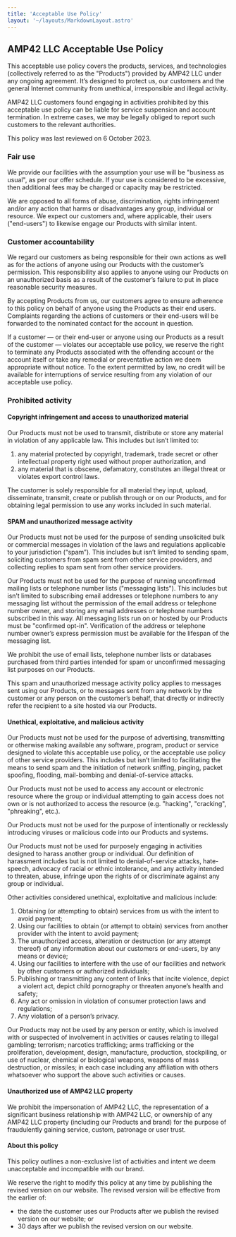 ```yaml
---
title: 'Acceptable Use Policy'
layout: '~/layouts/MarkdownLayout.astro'
---
```


AMP42 LLC Acceptable Use Policy
-------------------------------

This acceptable use policy covers the products, services, and technologies (collectively referred to as the "Products") provided by AMP42 LLC under any ongoing agreement. It’s designed to protect us, our customers and the general Internet community from unethical, irresponsible and illegal activity.

AMP42 LLC customers found engaging in activities prohibited by this acceptable use policy can be liable for service suspension and account termination. In extreme cases, we may be legally obliged to report such customers to the relevant authorities.

This policy was last reviewed on 6 October 2023.

### Fair use

We provide our facilities with the assumption your use will be "business as usual", as per our offer schedule. If your use is considered to be excessive, then additional fees may be charged or capacity may be restricted.

We are opposed to all forms of abuse, discrimination, rights infringement and/or any action that harms or disadvantages any group, individual or resource. We expect our customers and, where applicable, their users ("end-users") to likewise engage our Products with similar intent.

### Customer accountability

We regard our customers as being responsible for their own actions as well as for the actions of anyone using our Products with the customer’s permission. This responsibility also applies to anyone using our Products on an unauthorized basis as a result of the customer’s failure to put in place reasonable security measures.

By accepting Products from us, our customers agree to ensure adherence to this policy on behalf of anyone using the Products as their end users. Complaints regarding the actions of customers or their end-users will be forwarded to the nominated contact for the account in question.

If a customer — or their end-user or anyone using our Products as a result of the customer — violates our acceptable use policy, we reserve the right to terminate any Products associated with the offending account or the account itself or take any remedial or preventative action we deem appropriate without notice. To the extent permitted by law, no credit will be available for interruptions of service resulting from any violation of our acceptable use policy.

### Prohibited activity

#### Copyright infringement and access to unauthorized material

Our Products must not be used to transmit, distribute or store any material in violation of any applicable law. This includes but isn’t limited to:

1. any material protected by copyright, trademark, trade secret or other intellectual property right used without proper authorization, and
2. any material that is obscene, defamatory, constitutes an illegal threat or violates export control laws.

The customer is solely responsible for all material they input, upload, disseminate, transmit, create or publish through or on our Products, and for obtaining legal permission to use any works included in such material.

#### SPAM and unauthorized message activity

Our Products must not be used for the purpose of sending unsolicited bulk or commercial messages in violation of the laws and regulations applicable to your jurisdiction (“spam”). This includes but isn’t limited to sending spam, soliciting customers from spam sent from other service providers, and collecting replies to spam sent from other service providers.

Our Products must not be used for the purpose of running unconfirmed mailing lists or telephone number lists ("messaging lists"). This includes but isn’t limited to subscribing email addresses or telephone numbers to any messaging list without the permission of the email address or telephone number owner, and storing any email addresses or telephone numbers subscribed in this way. All messaging lists run on or hosted by our Products must be "confirmed opt-in". Verification of the address or telephone number owner’s express permission must be available for the lifespan of the messaging list.

We prohibit the use of email lists, telephone number lists or databases purchased from third parties intended for spam or unconfirmed messaging list purposes on our Products.

This spam and unauthorized message activity policy applies to messages sent using our Products, or to messages sent from any network by the customer or any person on the customer’s behalf, that directly or indirectly refer the recipient to a site hosted via our Products.

#### Unethical, exploitative, and malicious activity

Our Products must not be used for the purpose of advertising, transmitting or otherwise making available any software, program, product or service designed to violate this acceptable use policy, or the acceptable use policy of other service providers. This includes but isn’t limited to facilitating the means to send spam and the initiation of network sniffing, pinging, packet spoofing, flooding, mail-bombing and denial-of-service attacks.

Our Products must not be used to access any account or electronic resource where the group or individual attempting to gain access does not own or is not authorized to access the resource (e.g. "hacking", "cracking", "phreaking", etc.).

Our Products must not be used for the purpose of intentionally or recklessly introducing viruses or malicious code into our Products and systems.

Our Products must not be used for purposely engaging in activities designed to harass another group or individual. Our definition of harassment includes but is not limited to denial-of-service attacks, hate-speech, advocacy of racial or ethnic intolerance, and any activity intended to threaten, abuse, infringe upon the rights of or discriminate against any group or individual.

Other activities considered unethical, exploitative and malicious include:

1. Obtaining (or attempting to obtain) services from us with the intent to avoid payment;
2. Using our facilities to obtain (or attempt to obtain) services from another provider with the intent to avoid payment;
3. The unauthorized access, alteration or destruction (or any attempt thereof) of any information about our customers or end-users, by any means or device;
4. Using our facilities to interfere with the use of our facilities and network by other customers or authorized individuals;
5. Publishing or transmitting any content of links that incite violence, depict a violent act, depict child pornography or threaten anyone’s health and safety;
6. Any act or omission in violation of consumer protection laws and regulations;
7. Any violation of a person’s privacy.

Our Products may not be used by any person or entity, which is involved with or suspected of involvement in activities or causes relating to illegal gambling; terrorism; narcotics trafficking; arms trafficking or the proliferation, development, design, manufacture, production, stockpiling, or use of nuclear, chemical or biological weapons, weapons of mass destruction, or missiles; in each case including any affiliation with others whatsoever who support the above such activities or causes.

#### Unauthorized use of AMP42 LLC property

We prohibit the impersonation of AMP42 LLC, the representation of a significant business relationship with AMP42 LLC, or ownership of any AMP42 LLC property (including our Products and brand) for the purpose of fraudulently gaining service, custom, patronage or user trust.

#### About this policy

This policy outlines a non-exclusive list of activities and intent we deem unacceptable and incompatible with our brand.

We reserve the right to modify this policy at any time by publishing the revised version on our website. The revised version will be effective from the earlier of:

- the date the customer uses our Products after we publish the revised version on our website; or
- 30 days after we publish the revised version on our website.
